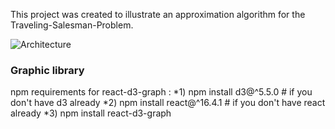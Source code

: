 This project was created to illustrate an approximation algorithm for the Traveling-Salesman-Problem.

![Architecture](https://i.ibb.co/dkJHTWW/IMG-1190.jpg)


### Graphic library 

npm requirements for react-d3-graph :
	*1) npm install d3@^5.5.0      # if you don't have d3 already
	*2) npm install react@^16.4.1  # if you don't have react already
	*3) npm install react-d3-graph

